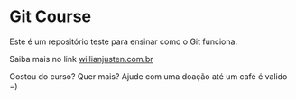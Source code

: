 # Git Course

Este é um repositório teste para ensinar como o Git funciona.

Saiba mais no link [willianjusten.com.br](http://willianjusten.com.br)

Gostou do curso? Quer mais? Ajude com uma doação até um café é valido =)

